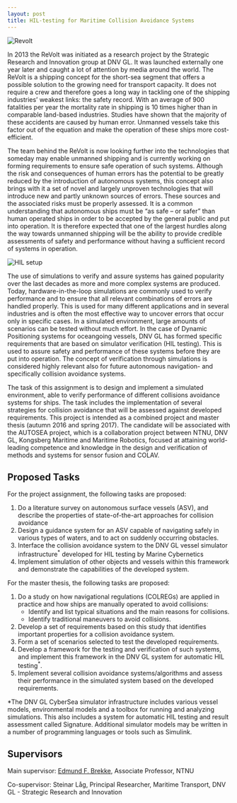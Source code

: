 ```yaml
---
layout: post
title: HIL-testing for Maritime Collision Avoidance Systems
---
```


![Revolt]({{site.url}}/assets/revolt.jpg)

In 2013 the ReVolt was initiated as a research project by the Strategic Research and Innovation group at DNV GL. It was launched externally one year later and caught a lot of attention by media around the world. The ReVolt is a shipping concept for the short-sea segment that offers a possible solution to the growing need for transport capacity. It does not require a crew and therefore goes a long way in tackling one of the shipping industries’ weakest links: the safety record. With an average of 900 fatalities per year the mortality rate in shipping is 10 times higher than in comparable land-based industries. Studies have shown that the majority of these accidents are caused by human error. Unmanned vessels take this factor out of the equation and make the operation of these ships more cost-efficient.

The team behind the ReVolt is now looking further into the technologies that someday may enable unmanned shipping and is currently working on forming requirements to ensure safe operation of such systems. Although the risk and consequences of human errors has the potential to be greatly reduced by the introduction of autonomous systems, this concept also brings with it a set of novel and largely unproven technologies that will introduce new and partly unknown sources of errors. These sources and the associated risks must be properly assessed. It is a common understanding that autonomous ships must be “as safe – or safer” than human operated ships in order to be accepted by the general public and put into operation. It is therefore expected that one of the largest hurdles along the way towards unmanned shipping will be the ability to provide credible assessments of safety and performance without having a sufficient record of systems in operation.   

![HIL setup]({{site.url}}/assets/hil_setup.png)

The use of simulations to verify and assure systems has gained popularity over the last decades as more and more complex systems are produced. Today, hardware-in-the-loop simulations are commonly used to verify performance and to ensure that all relevant combinations of errors are handled properly. This is used for many different applications and in several industries and is often the most effective way to uncover errors that occur only in specific cases. In a simulated environment, large amounts of scenarios can be tested without much effort. In the case of Dynamic Positioning systems for oceangoing vessels, DNV GL has formed specific requirements that are based on simulator verification (HIL testing). This is used to assure safety and performance of these systems before they are put into operation. The concept of verification through simulations is considered highly relevant also for future autonomous navigation- and specifically collision avoidance systems. 

The task of this assignment is to design and implement a simulated environment, able to verify performance of different collisions avoidance systems for ships. The task includes the implementation of several strategies for collision avoidance that will be assessed against developed requirements. This project is intended as a combined project and master thesis (autumn 2016 and spring 2017). The candidate will be associated with the AUTOSEA project, which is a collaboration project between NTNU, DNV GL, Kongsberg Maritime and Maritime Robotics, focused at attaining world-leading competence and knowledge in the design and verification of methods and systems for sensor fusion and COLAV.

## Proposed Tasks
For the project assignment, the following tasks are proposed:

1. Do a literature survey on autonomous surface vessels (ASV), and describe the properties of state-of-the-art approaches for collision avoidance
2. Design a guidance system for an ASV capable of navigating safely in various types of waters, and to act on suddenly occurring obstacles.
3. Interface the collision avoidance system to the DNV GL vessel simulator infrastructure<sup>\*</sup> developed for HIL testing by Marine Cybernetics
4. Implement simulation of other objects and vessels within this framework and demonstrate the capabilities of the developed system.

For the master thesis, the following tasks are proposed:

1. Do a study on how navigational regulations (COLREGs) are applied in practice and how ships are manually operated to avoid collisions:
    * Identify and list typical situations and the main reasons for collisions.
    * Identify traditional maneuvers to avoid collisions.
2. Develop a set of requirements based on this study that identifies important properties for a collision avoidance system.
3. Form a set of scenarios selected to test the developed requirements.
4. Develop a framework for the testing and verification of such systems, and implement this framework in the DNV GL system for automatic HIL testing<sup>\*</sup>. 
5. Implement several collision avoidance systems/algorithms and assess their performance in the simulated system based on the developed requirements. 

\*The DNV GL CyberSea simulator infrastructure includes various vessel models, environmental models and a toolbox for running and analyzing simulations. This also includes a system for automatic HIL testing and result assessment called Signature. Additional simulator models may be written in a number of programming languages or tools such as Simulink.

## Supervisors
Main supervisor: [Edmund F. Brekke](http://www.ntnu.no/ansatte/edmundfo), Associate Professor, NTNU

Co-supervisor: Steinar Låg, Principal Researcher, Maritime Transport, DNV GL - Strategic Research and Innovation
